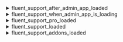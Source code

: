 <explain-block title="fluent-support/_admin_dashboard_filters">

[//]: # (0)
<details class="fs-docs-collapse">

<summary class="fs-docs-title">fluent_support_after_admin_app_loaded</summary>
<hr>
<div class="fs-docs-content">
This action fires after fluent support admin app is loaded.

**Parameters**
- '$app' (object) App Instance

**Usage**

```php
add_action('fluent_support/admin_app_loaded', function ($app) {
     // ...do something
}, 10, 1);
```

**Reference**

`do_action('fluent_support/admin_app_loaded', $app)`

This action is located in <br>
`fluent-support/app/Hooks/Handlers/Menu.php`
</div>

</details>

[//]: # (1)
<details class="fs-docs-collapse">

<summary class="fs-docs-title">fluent_support_when_admin_app_is_loading</summary>
<hr>
<div class="fs-docs-content">
This action fires when fluent support admin app is loading.

**Parameters**
- '$app' (object) App Instance

**Usage**

```php
add_action('fluent_support_loading_app', function ($app) {
     // ...do something
}, 10, 1);
```

**Reference**

`do_action('fluent_support_loading_app', $app`

This action is located in <br>
`fluent-support/app/Hooks/Handlers/Menu.php`
</div>

</details>

[//]: # (2)

<details class="fs-docs-collapse">

<summary class="fs-docs-title">fluent_support_pro_loaded</summary>
<hr>
<div class="fs-docs-content">
This action is triggered after fluent support pro loaded.

**Parameters**
- '$app' (object) Application data

**Usage**

```php
add_action('fluent_support_pro_loaded', function ($app) {
     // ...do something
}, 10, 1);
```
**Reference**

`do_action('fluent_support_pro_loaded', $app)`

This action is located in <br>
`fluent-support-pro/fluent-support-pro.php`

</div>

</details>

[//]: # (3)
<details class="fs-docs-collapse">

<summary class="fs-docs-title">fluent_support_loaded</summary>
<hr>
<div class="fs-docs-content">
This action is triggered after fluent support loaded.

**Parameters**
- '$application' (object) Application data

**Usage**

```php
add_action('fluent_support_loaded', function ($application) {
     // ...do something
}, 10, 1);
```
**Reference**

`do_action('fluent_support_loaded', $application)`

This action is located in <br>
`fluent-support/boot/app.php`

</div>

</details>

[//]: # (4)
<details class="fs-docs-collapse">

<summary class="fs-docs-title">fluent_support_addons_loaded</summary>
<hr>
<div class="fs-docs-content">
This action is triggered after fluent support addons loaded.

**Parameters**
- '$application' (object) Application data

**Usage**

```php
add_action('fluent_support_addons_loaded', function ($application) {
     // ...do something
}, 10, 1);
```
**Reference**

` do_action('fluent_support_addons_loaded', $application)`

This action is located in <br>
`fluent-support/boot/app.php`

</div>

</details>




</explain-block>